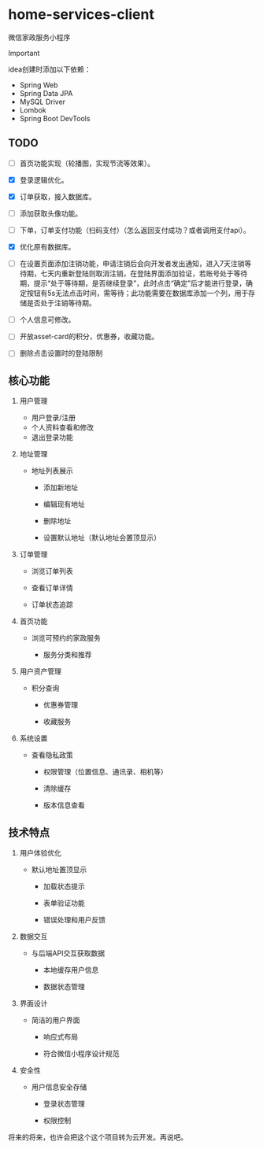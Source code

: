 # home-services-client

微信家政服务小程序




> [!IMPORTANT]
>
> idea创建时添加以下依赖：
>
> - Spring Web
> - Spring Data JPA
> - MySQL Driver
> - Lombok
> - Spring Boot DevTools








## TODO

- [ ] 首页功能实现（轮播图，实现节流等效果）。
- [x] 登录逻辑优化。
- [x] 订单获取，接入数据库。
- [ ] 添加获取头像功能。
- [ ] 下单，订单支付功能（扫码支付）（怎么返回支付成功？或者调用支付api）。
- [x] 优化原有数据库。
- [ ] 在设置页面添加注销功能，申请注销后会向开发者发出通知，进入7天注销等待期，七天内重新登陆则取消注销，在登陆界面添加验证，若账号处于等待期，提示“处于等待期，是否继续登录”，此时点击“确定”后才能进行登录，确定按钮有5s无法点击时间，需等待；此功能需要在数据库添加一个列，用于存储是否处于注销等待期。
- [ ] 个人信息可修改。
- [ ] 开放asset-card的积分，优惠券，收藏功能。



- [ ] 删除点击设置时的登陆限制







## 核心功能

1. 用户管理
   - 用户登录/注册
   - 个人资料查看和修改
   - 退出登录功能

2. 地址管理

   - 地址列表展示
   
   
      - 添加新地址
   
   
      - 编辑现有地址
   
   
      - 删除地址
   
   
      - 设置默认地址（默认地址会置顶显示）
   


3. 订单管理

   - 浏览订单列表
   
   
   - 查看订单详情
   - 订单状态追踪


4. 首页功能

   - 浏览可预约的家政服务
   
   
      - 服务分类和推荐
   


5. 用户资产管理

   - 积分查询
   
   
      - 优惠券管理
   
   
      - 收藏服务
   


6. 系统设置

   - 查看隐私政策
   
   
      - 权限管理（位置信息、通讯录、相机等）
   
   
      - 清除缓存
   
   
      - 版本信息查看
   




## 技术特点

1. 用户体验优化

   - 默认地址置顶显示
   
   
      - 加载状态提示
   
   
      - 表单验证功能
   
   
      - 错误处理和用户反馈
   


2. 数据交互

   - 与后端API交互获取数据
   
   
      - 本地缓存用户信息
   
   
      - 数据状态管理
   


3. 界面设计

   - 简洁的用户界面
   
   
      - 响应式布局
   
   
      - 符合微信小程序设计规范
   


4. 安全性

   - 用户信息安全存储
   
   
      - 登录状态管理
   
   
      - 权限控制
   







将来的将来，也许会把这个这个项目转为云开发。再说吧。
